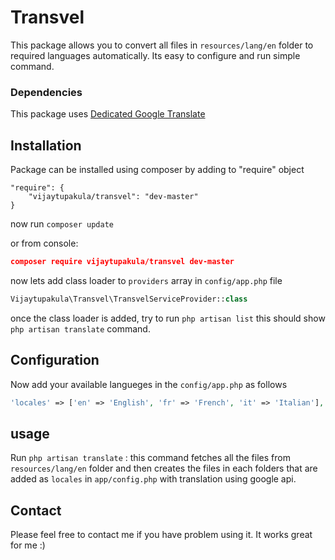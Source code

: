# Transvel
This package allows you to convert all files in `resources/lang/en` folder to required languages automatically. Its easy to configure and run simple command. 

### Dependencies
This package uses  [Dedicated Google Translate](https://github.com/ddctd143/google-translate/)

## Installation

Package can be installed using composer by adding to "require" object

```
"require": {
    "vijaytupakula/transvel": "dev-master"
}
```
now run `composer update` 

or from console:
```json
composer require vijaytupakula/transvel dev-master
```

now lets add class loader to `providers` array in `config/app.php` file
```php
Vijaytupakula\Transvel\TransvelServiceProvider::class
```
once the class loader is added, try to run `php artisan list` this should show `php artisan translate` command.

## Configuration
Now add your available langueges in the `config/app.php` as follows
```php
'locales' => ['en' => 'English', 'fr' => 'French', 'it' => 'Italian'],
```

## usage
Run `php artisan translate` : this command fetches all the files from `resources/lang/en` folder and then creates the files in each folders that are added as `locales` in `app/config.php` with translation using google api.

## Contact
Please feel free to contact me if you have problem using it. It works great for me :)